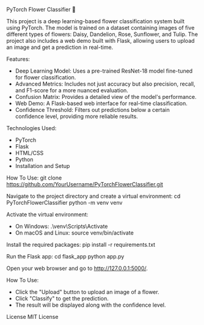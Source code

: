 PyTorch Flower Classifier 🌸

This project is a deep learning-based flower classification system built using PyTorch. The model is trained on a dataset containing images of five different types of flowers: Daisy, Dandelion, Rose, Sunflower, and Tulip. The project also includes a web demo built with Flask, allowing users to upload an image and get a prediction in real-time.

Features:
- Deep Learning Model: Uses a pre-trained ResNet-18 model fine-tuned for flower classification.
- Advanced Metrics: Includes not just accuracy but also precision, recall, and F1-score for a more nuanced evaluation.
- Confusion Matrix: Provides a detailed view of the model's performance.
- Web Demo: A Flask-based web interface for real-time classification.
- Confidence Threshold: Filters out predictions below a certain confidence level, providing more reliable results.

Technologies Used:
- PyTorch
- Flask
- HTML/CSS
- Python
- Installation and Setup

How To Use:
git clone https://github.com/YourUsername/PyTorchFlowerClassifier.git

Navigate to the project directory and create a virtual environment:
cd PyTorchFlowerClassifier
python -m venv venv

Activate the virtual environment:
- On Windows: .\venv\Scripts\Activate
- On macOS and Linux: source venv/bin/activate

Install the required packages:
pip install -r requirements.txt

Run the Flask app:
cd flask_app
python app.py

Open your web browser and go to http://127.0.0.1:5000/.

How To Use:
- Click the "Upload" button to upload an image of a flower.
- Click "Classify" to get the prediction.
- The result will be displayed along with the confidence level.

License
MIT License
